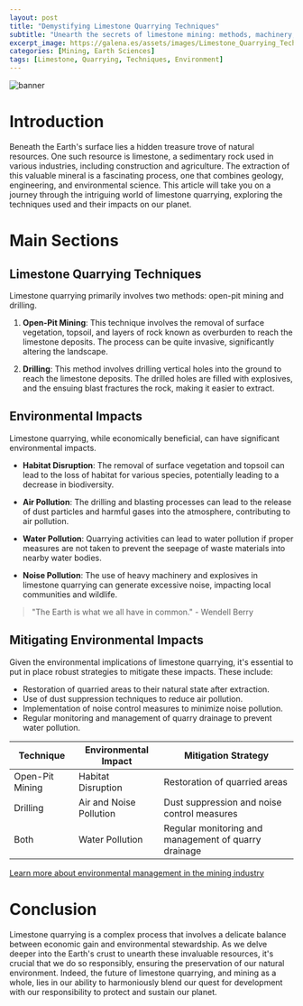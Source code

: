 ```yaml
---
layout: post
title: "Demystifying Limestone Quarrying Techniques"
subtitle: "Unearth the secrets of limestone mining: methods, machinery, and their environmental impacts."
excerpt_image: https://galena.es/assets/images/Limestone_Quarrying_Techniques.png
categories: [Mining, Earth Sciences]
tags: [Limestone, Quarrying, Techniques, Environment]
---
```


![banner](https://galena.es/assets/images/Limestone_Quarrying_Techniques.png "An aerial view of a limestone quarry showcasing various extraction techniques, including open-pit mining and drilling, with visible machinery and rock formations, illustrating the methods and environmental impacts of limestone mining.")

# Introduction

Beneath the Earth's surface lies a hidden treasure trove of natural resources. One such resource is limestone, a sedimentary rock used in various industries, including construction and agriculture. The extraction of this valuable mineral is a fascinating process, one that combines geology, engineering, and environmental science. This article will take you on a journey through the intriguing world of limestone quarrying, exploring the techniques used and their impacts on our planet.

# Main Sections

## Limestone Quarrying Techniques

Limestone quarrying primarily involves two methods: open-pit mining and drilling.

1. **Open-Pit Mining**: This technique involves the removal of surface vegetation, topsoil, and layers of rock known as overburden to reach the limestone deposits. The process can be quite invasive, significantly altering the landscape.

2. **Drilling**: This method involves drilling vertical holes into the ground to reach the limestone deposits. The drilled holes are filled with explosives, and the ensuing blast fractures the rock, making it easier to extract.

## Environmental Impacts

Limestone quarrying, while economically beneficial, can have significant environmental impacts.

- **Habitat Disruption**: The removal of surface vegetation and topsoil can lead to the loss of habitat for various species, potentially leading to a decrease in biodiversity.

- **Air Pollution**: The drilling and blasting processes can lead to the release of dust particles and harmful gases into the atmosphere, contributing to air pollution.

- **Water Pollution**: Quarrying activities can lead to water pollution if proper measures are not taken to prevent the seepage of waste materials into nearby water bodies.

- **Noise Pollution**: The use of heavy machinery and explosives in limestone quarrying can generate excessive noise, impacting local communities and wildlife.

> "The Earth is what we all have in common." - Wendell Berry

## Mitigating Environmental Impacts

Given the environmental implications of limestone quarrying, it's essential to put in place robust strategies to mitigate these impacts. These include:

- Restoration of quarried areas to their natural state after extraction.
- Use of dust suppression techniques to reduce air pollution.
- Implementation of noise control measures to minimize noise pollution.
- Regular monitoring and management of quarry drainage to prevent water pollution.

| Technique | Environmental Impact | Mitigation Strategy |
|-----------|----------------------|---------------------|
| Open-Pit Mining | Habitat Disruption | Restoration of quarried areas |
| Drilling | Air and Noise Pollution | Dust suppression and noise control measures |
| Both | Water Pollution | Regular monitoring and management of quarry drainage |

[Learn more about environmental management in the mining industry](https://www.worldbank.org/en/topic/extractiveindustries/brief/environmental-and-social-management-in-the-mining-industry)

# Conclusion

Limestone quarrying is a complex process that involves a delicate balance between economic gain and environmental stewardship. As we delve deeper into the Earth's crust to unearth these invaluable resources, it's crucial that we do so responsibly, ensuring the preservation of our natural environment. Indeed, the future of limestone quarrying, and mining as a whole, lies in our ability to harmoniously blend our quest for development with our responsibility to protect and sustain our planet.